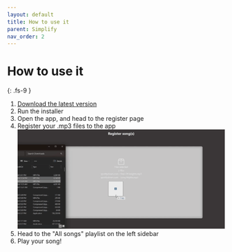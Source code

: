 ```yaml
---
layout: default
title: How to use it
parent: Simplify
nav_order: 2
---
```

# How to use it
{: .fs-9 }

1. [Download the latest version](https://github.com/bloopgoop/music-player/tags)
2. Run the installer
3. Open the app, and head to the register page
4. Register your .mp3 files to the app ![Register songs](../assets/gifs/register.gif)
5. Head to the "All songs" playlist on the left sidebar
6. Play your song!
